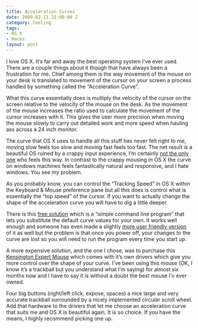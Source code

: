 ```yaml
---
title: Acceleration Curves
date: 2009-02-11 22:00:00 Z
category: tooling
tags:
- OS X
- Hacks
layout: post
---
```

I love OS X. It’s far and away the best operating system I’ve ever used.  There are a couple things about it though that have always been a frustration for me. Chief among them is the way movement of the mouse on your desk is translated to movement of the cursor on your screen a process handled by something called the “Acceleration Curve”.

What this curve essentially does is multiply the velocity of the cursor on the screen relative to the velocity of the mouse on the desk. As the movement of the mouse increases the ratio used to calculate the movement of the cursor increases with it. This gives the user more precision when moving the mouse slowly to carry out detailed work and more speed when hauling ass across a 24 inch monitor.

The curve that OS X uses to handle all this stuff has never felt right to me, moving slow feels too slow and moving fast feels too fast. The net result is a beautiful OS ruined by a crappy input experience, I’m certainly <a href="http://letmegooglethatforyou.com/?q=os+x+acceleration+curve">not the only one</a>  who feels this way.  In contrast to the crappy mousing in OS X the curve on windows machines feels fantastically natural and responsive, and I hate windows. You see my problem.

As you probably know, you can control the “Tracking Speed” in OS X within the Keyboard &amp; Mouse preference pane but all this does is control what is essentially the “top speed” of the cursor. If you want to actually change the shape of the acceleration curve you will have to dig a little deeper.

There is this <a href="http://www.knockknock.org.uk/mac/">free solution</a> which is a “simple command line program” that lets you substitute the default curve values for your own.  It works well enough and someone has even made a slightly <a href="http://lavacat.com/iMouseFix/">more user friendly version</a> of it as well but the problem is that once you power off, your changes to the curve are lost so you will need to run the program every time you start up.

A more expensive solution, and the one I chose, was to purchase this <a href="http://us.kensington.com/html/2200.html">Kensington Expert Mouse</a> which comes with it’s own drivers which give you more control over the shape of your curve.  I’ve been using this mouse (OK, I know it’s a trackball but you understand what I’m saying) for almost six months now and I have to say it is without a doubt the best mouse I’v ever owned.

Four big buttons (right/left click, expose, spaces) a nice large and very accurate trackball surrounded by a nicely implemented circular scroll wheel. Add that hardware to the drivers that let me choose an acceleration curve that suits me and OS X is beautiful again. It is so choice.  If you have the means, I highly recommend picking one up.